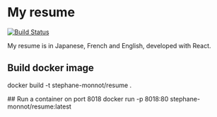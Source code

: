 # My resume
[![Build Status](https://travis-ci.org/stephane-monnot/resume.svg?branch=master)](https://travis-ci.org/stephane-monnot/resume)

My resume is in Japanese, French and English, developed with React.

## Build docker image
docker build -t stephane-monnot/resume .

## Run a container on port 8018
docker run  -p 8018:80 stephane-monnot/resume:latest
